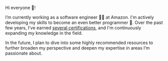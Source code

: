Hi everyone 👋!

I’m currently working as a software engineer 👨‍💻 at Amazon. I'm actively developing my skills to become an even better programmer 💪. Over the past few years, I’ve earned [several certifications](https://www.linkedin.com/in/shuxig/details/certifications/), and I'm continuously expanding my knowledge in the field.

In the future, I plan to dive into some highly recommended resources to further broaden my perspective and deepen my expertise in areas I’m passionate about.

<!--
**vitaminac/vitaminac** is a ✨ _special_ ✨ repository because its `README.md` (this file) appears on your GitHub profile.

Here are some ideas to get you started:

- 🌱 I’m currently learning ...
- 👯 I’m looking to collaborate on ...
- 🤔 I’m looking for help with ...
- 💬 Ask me about ...
- 📫 How to reach me: ...
- 😄 Pronouns: ...
- ⚡ Fun fact: ...
-->
